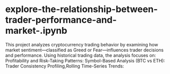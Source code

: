 # explore-the-relationship-between-trader-performance-and-market-.ipynb
This project analyzes cryptocurrency trading behavior by examining how market sentiment—classified as Greed or Fear—influences trader decisions and performance. Using historical trading data, the analysis focuses on:  Profitability and Risk-Taking Patterns: Symbol-Based Analysis (BTC vs ETH): Trader Consistency Profiling,Rolling Time-Series Trends:
